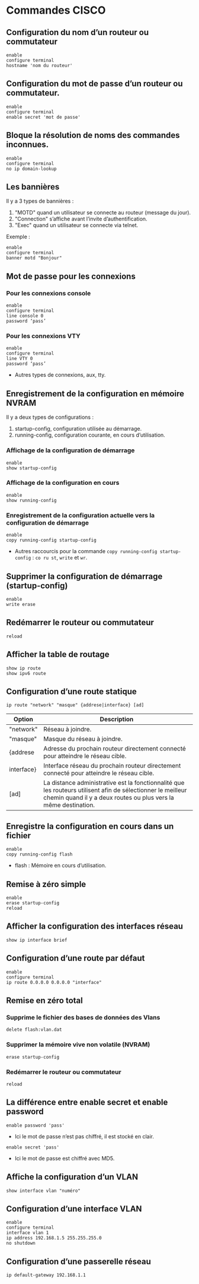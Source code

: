 # Commandes CISCO
## Configuration du nom d’un routeur ou commutateur
```
enable
configure terminal
hostname 'nom du routeur'
```

## Configuration du mot de passe d’un routeur ou commutateur.
```
enable
configure terminal
enable secret 'mot de passe'
```

## Bloque la résolution de noms des commandes inconnues.
```
enable
configure terminal
no ip domain-lookup
```

## Les bannières
Il y a 3 types de bannières :
1. "MOTD" quand un utilisateur se connecte au routeur (message du jour).
2. "Connection" s’affiche avant l’invite d’authentification.
3. "Exec" quand un utilisateur se connecte via telnet.

Exemple :
```
enable
configure terminal
banner motd "Bonjour"
```

## Mot de passe pour les connexions
### Pour les connexions console
```
enable
configure terminal
line console 0
password ‘pass’
```

### Pour les connexions VTY
```
enable
configure terminal
line VTY 0
password ‘pass’
```
* Autres types de connexions, aux, tty.

## Enregistrement de la configuration en mémoire NVRAM
Il y a deux types de configurations :
1. startup-config, configuration utilisée au démarrage.
2. running-config, configuration courante, en cours d’utilisation.

### Affichage de la configuration de démarrage
```
enable
show startup-config
```

### Affichage de la configuration en cours
```
enable
show running-config
```

### Enregistrement de la configuration actuelle vers la configuration de démarrage
```
enable
copy running-config startup-config
```
* Autres raccourcis pour la commande `copy running-config startup-config` : `co ru st`, `write` et `wr`.

## Supprimer la configuration de démarrage (startup-config) 
```
enable
write erase
```

## Redémarrer le routeur ou commutateur
```
reload
```

## Afficher la table de routage
```
show ip route
show ipv6 route
```

## Configuration d’une route statique
```
ip route "network" "masque" {addrese|interface} [ad]
```

|Option|Description|
|---|---|
|"network"|Réseau à joindre.|
|"masque"|Masque du réseau à joindre.|
|{addrese|Adresse du prochain routeur directement connecté pour atteindre le réseau cible.|
|interface}|Interface réseau du prochain routeur directement connecté pour atteindre le réseau cible.|
|[ad]|La distance administrative est la fonctionnalité que les routeurs utilisent afin de sélectionner le meilleur chemin quand il y a deux routes ou plus vers la même destination.|

## Enregistre la configuration en cours dans un fichier
```
enable
copy running-config flash
```
* flash : Mémoire en cours d’utilisation.

## Remise à zéro simple
```
enable
erase startup-config
reload
```

## Afficher la configuration des interfaces réseau
```
show ip interface brief
```

## Configuration d’une route par défaut
```
enable
configure terminal
ip route 0.0.0.0 0.0.0.0 "interface"
```

## Remise en zéro total
### Supprime le fichier des bases de données des Vlans
```
delete flash:vlan.dat
```

### Supprimer la mémoire vive non volatile (NVRAM) 
```
erase startup-config
```

### Redémarrer le routeur ou commutateur 
```
reload
```

## La différence entre enable secret et enable password
```
enable password 'pass'
```
* Ici le mot de passe n’est pas chiffré, il est stocké en clair.

```
enable secret 'pass'
```
* Ici le mot de passe est chiffré avec MD5.

## Affiche la configuration d’un VLAN
```
show interface vlan "numéro"
```

## Configuration d’une interface VLAN
```
enable
configure terminal
interface vlan 1
ip address 192.168.1.5 255.255.255.0
no shutdown
```

## Configuration d’une passerelle réseau
```
ip default-gateway 192.168.1.1
```
